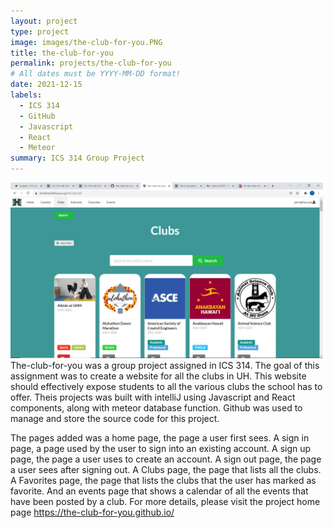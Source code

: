 ```yaml
---
layout: project
type: project
image: images/the-club-for-you.PNG
title: the-club-for-you
permalink: projects/the-club-for-you
# All dates must be YYYY-MM-DD format!
date: 2021-12-15
labels:
  - ICS 314
  - GitHub
  - Javascript
  - React
  - Meteor
summary: ICS 314 Group Project
---
```


<img class="ui image" src="https://raw.githubusercontent.com/tkansaki/tkansaki.github.io/master/images/Screenshot%20(23).png" style='width: 500px;'>
<br />
The-club-for-you was a group project assigned in ICS 314. The goal of this assignment was to create a website for all the clubs
in UH. This website should effectively expose students to all the various clubs the school has to offer. Theis projects was built with intelliJ 
using Javascript and React components, along with meteor database function. Github was used to manage and store the source code for this project.

The pages added was a home page, the page a user first sees. A sign in page, a page used by the user to sign into an existing account. A sign up
page, the page a user uses to create an account. A sign out page, the page a user sees after signing out. A Clubs page, the page that lists all the 
clubs. A Favorites page, the page that lists the clubs that the user has marked as favorite. And an events page that shows a calendar of all the events 
that have been posted by a club. For more details, please visit the project home page <a href='https://the-club-for-you.github.io/'>https://the-club-for-you.github.io/</a>



